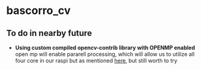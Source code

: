 # bascorro_cv

## To do in nearby future

- **Using custom compiled opencv-contrib library with OPENMP enabled**
open mp will enable pararell processing, which will allow us to utilize all four core in our raspi
but as mentioned [here](https://stackoverflow.com/questions/37337828/openmp-how-to-use-all-available-cpu-to-improve-performance), 
but still worth to try
